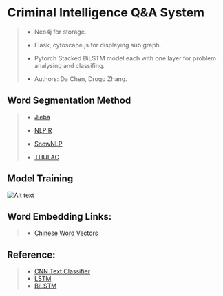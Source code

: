 # Criminal Intelligence Q&A System
> - Neo4j for storage.
> 
> - Flask, cytoscape.js for displaying sub graph.
> 
> - Pytorch Stacked BiLSTM model each with one layer for problem analysing and classifing.
> 
> - Authors: Da Chen, Drogo Zhang.



## Word Segmentation Method

> - [Jieba](https://github.com/fxsjy/jieba)
> 
> - [NLPIR](https://github.com/NLPIR-team/NLPIR)
>
> - [SnowNLP](https://github.com/isnowfy/snownlp)
>
> - [THULAC](https://github.com/thunlp/THULAC-Python)

## Model Training
![Alt text](https://github.com/zk31601102/Criminal-Intelligence-QA-System/raw/master/imgs/Model%20Training.jpg)

## Word Embedding Links:
> - [Chinese Word Vectors](https://github.com/Embedding/Chinese-Word-Vectors)


## Reference:
> - [CNN Text Classifier](https://www.aclweb.org/anthology/D14-1181)
> - [LSTM](https://www.bioinf.jku.at/publications/older/2604.pdf)
> - [BiLSTM](https://pdfs.semanticscholar.org/4b80/89bc9b49f84de43acc2eb8900035f7d492b2.pdf)